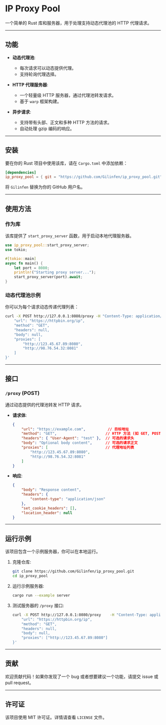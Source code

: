 # IP Proxy Pool

一个简单的 Rust 库和服务器，用于处理支持动态代理池的 HTTP 代理请求。

---

## 功能

- **动态代理池**:
  - 每次请求可以动态提供代理。
  - 支持轮询代理选择。

- **HTTP 代理服务器**:
  - 一个轻量级 HTTP 服务器，通过代理池转发请求。
  - 基于 `warp` 框架构建。

- **异步请求**:
  - 支持带有头部、正文和多种 HTTP 方法的请求。
  - 自动处理 gzip 编码的响应。

---

## 安装

要在你的 Rust 项目中使用该库，请在 `Cargo.toml` 中添加依赖：

```toml
[dependencies]
ip_proxy_pool = { git = "https://github.com/Gilinfen/ip_proxy_pool.git" }
```

将 `Gilinfen` 替换为你的 GitHub 用户名。

---

## 使用方法

### **作为库**

该库提供了 `start_proxy_server` 函数，用于启动本地代理服务器。

```rust
use ip_proxy_pool::start_proxy_server;
use tokio;

#[tokio::main]
async fn main() {
    let port = 8080;
    println!("Starting proxy server...");
    start_proxy_server(port).await;
}
```

### **动态代理池示例**

你可以为每个请求动态传递代理列表：

```bash
curl -X POST http://127.0.0.1:8080/proxy -H "Content-Type: application/json" -d '{
    "url": "https://httpbin.org/ip",
    "method": "GET",
    "headers": null,
    "body": null,
    "proxies": [
        "http://123.45.67.89:8080",
        "http://98.76.54.32:8081"
    ]
}'
```

---

## 接口

### `/proxy` (POST)

通过动态提供的代理池转发 HTTP 请求。

- **请求体**:
  ```json
  {
      "url": "https://example.com",          // 目标地址
      "method": "GET",                      // HTTP 方法 (如 GET, POST)
      "headers": { "User-Agent": "test" },  // 可选的请求头
      "body": "Optional body content",      // 可选的请求正文
      "proxies": [                          // 代理地址列表
          "http://123.45.67.89:8080",
          "http://98.76.54.32:8081"
      ]
  }
  ```

- **响应**:
  ```json
  {
      "body": "Response content",
      "headers": {
          "content-type": "application/json"
      },
      "set_cookie_headers": [],
      "location_header": null
  }
  ```

---

## 运行示例

该项目包含一个示例服务器，你可以在本地运行。

1. 克隆仓库:

   ```bash
   git clone https://github.com/Gilinfen/ip_proxy_pool.git
   cd ip_proxy_pool
   ```

2. 运行示例服务器:

   ```bash
   cargo run --example server
   ```

3. 测试服务器的 `/proxy` 接口:

   ```bash
   curl -X POST http://127.0.0.1:8080/proxy    -H "Content-Type: application/json"    -d '{
       "url": "https://httpbin.org/ip",
       "method": "GET",
       "headers": null,
       "body": null,
       "proxies": ["http://123.45.67.89:8080"]
   }'
   ```

---

## 贡献

欢迎贡献代码！如果你发现了一个 bug 或者想要建议一个功能，请提交 issue 或 pull request。

---

## 许可证

该项目使用 MIT 许可证。详情请查看 `LICENSE` 文件。
